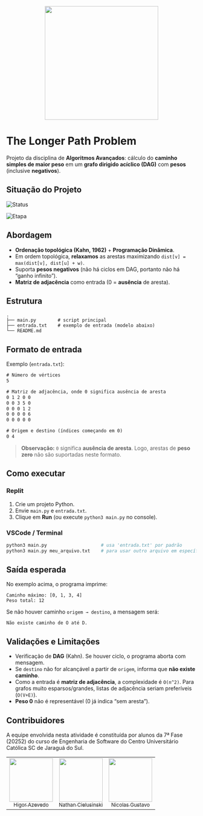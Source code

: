 <p align="center">
    <img loading="lazy" src="https://files.engaged.com.br/5db0810e95b4f900077e887e/account/5db0810e95b4f900077e887e/xMCS8NFKTMqwhefy8WLd_catolica-horizontal.png" width="300">
</p>

# The Longer Path Problem
Projeto da disciplina de **Algoritmos Avançados**: cálculo do **caminho simples de maior peso** em um **grafo dirigido acíclico (DAG)** com **pesos** (inclusive **negativos**).

## Situação do Projeto
![Status](https://img.shields.io/badge/Status-Em%20Progresso-yellow)

![Etapa](https://img.shields.io/badge/Etapa-N1-green)

## Abordagem

- **Ordenação topológica (Kahn, 1962)** + **Programação Dinâmica**.
- Em ordem topológica, **relaxamos** as arestas maximizando `dist[v] = max(dist[v], dist[u] + w)`.
- Suporta **pesos negativos** (não há ciclos em DAG, portanto não há “ganho infinito”).
- **Matriz de adjacência** como entrada (0 = **ausência** de aresta).

## Estrutura

```
.
├── main.py        # script principal
├── entrada.txt    # exemplo de entrada (modelo abaixo)
└── README.md
```

## Formato de entrada

Exemplo (`entrada.txt`):

```txt
# Número de vértices
5

# Matriz de adjacência, onde 0 significa ausência de aresta
0 1 2 0 0
0 0 3 5 0
0 0 0 1 2
0 0 0 0 6
0 0 0 0 0

# Origem e destino (índices começando em 0)
0 4
```

> **Observação:** `0` significa **ausência de aresta**. Logo, arestas de **peso zero** não são suportadas neste formato.

## Como executar

### Replit
1. Crie um projeto Python.
2. Envie `main.py` e `entrada.txt`.
3. Clique em **Run** (ou execute `python3 main.py` no console).

### VSCode / Terminal
```bash
python3 main.py                    # usa 'entrada.txt' por padrão
python3 main.py meu_arquivo.txt    # para usar outro arquivo em específico
```

## Saída esperada

No exemplo acima, o programa imprime:
```
Caminho máximo: [0, 1, 3, 4]
Peso total: 12
```

Se não houver caminho `origem → destino`, a mensagem será:
```
Não existe caminho de O até D.
```

## Validações e Limitações

- Verificação de **DAG** (Kahn). Se houver ciclo, o programa aborta com mensagem.
- Se `destino` não for alcançável a partir de `origem`, informa que **não existe caminho**.
- Como a entrada é **matriz de adjacência**, a complexidade é `O(n^2)`. Para grafos muito esparsos/grandes, listas de adjacência seriam preferíveis (`O(V+E)`).
- **Peso 0** não é representável (0 já indica “sem aresta”).

## Contribuidores
A equipe envolvida nesta atividade é constituída por alunos da 7ª Fase (20252) do curso de Engenharia de Software do Centro Universitário Católica SC de Jaraguá do Sul.

<div align="center">
<table>
  <tr>
    <td align="center"><a href="https://github.com/HigorAz"><img loading="lazy" src="https://avatars.githubusercontent.com/u/141787745?v=4" width="115"><br><sub>Higor Azevedo</sub></a></td>
    <td align="center"><a href="https://github.com/AoiteFoca"><img loading="lazy" src="https://avatars.githubusercontent.com/u/141975272?v=4" width="115"><br><sub>Nathan Cielusinski</sub></a></td>
    <td align="center"><a href="https://github.com/MrNicolass"><img loading="lazy" src="https://avatars.githubusercontent.com/u/80847876?v=4" width="115"><br><sub>Nicolas Gustavo 
  </tr>
</div>
